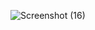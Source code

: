 
![Screenshot (16)](https://user-images.githubusercontent.com/76403273/149712483-28c48e23-0d2c-4b4f-b3ce-0971aa6d21e1.png)
